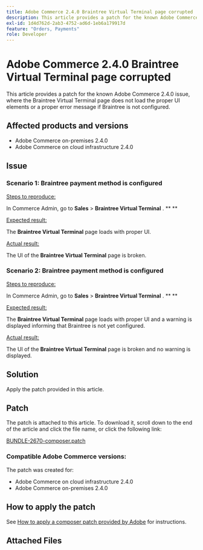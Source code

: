 ```yaml
---
title: Adobe Commerce 2.4.0 Braintree Virtual Terminal page corrupted
description: This article provides a patch for the known Adobe Commerce 2.4.0 issue, where the Braintree Virtual Terminal page does not load the proper UI elements or a proper error message if Braintree is not configured.
exl-id: 1d4d762d-2ab3-4752-ad6d-1eb6a179917d
feature: "Orders, Payments"
role: Developer
---
```

# Adobe Commerce 2.4.0 Braintree Virtual Terminal page corrupted

This article provides a patch for the known Adobe Commerce 2.4.0 issue, where the Braintree Virtual Terminal page does not load the proper UI elements or a proper error message if Braintree is not configured.

## Affected products and versions

* Adobe Commerce on-premises 2.4.0
* Adobe Commerce on cloud infrastructure 2.4.0

## Issue

### Scenario 1: Braintree payment method is configured

 <u>Steps to reproduce:</u>

In Commerce Admin, go to **Sales** > **Braintree Virtual Terminal** . ** **

 <u>Expected result:</u>

The **Braintree Virtual Terminal** page loads with proper UI.

 <u>Actual result:</u>

The UI of the **Braintree Virtual Terminal** page is broken.

### Scenario 2: Braintree payment method is configured

 <u>Steps to reproduce:</u>

In Commerce Admin, go to **Sales** > **Braintree Virtual Terminal** . ** **

 <u>Expected result:</u>

The **Braintree Virtual Terminal** page loads with proper UI and a warning is displayed informing that Braintree is not yet configured.

 <u>Actual result:</u>

The UI of the **Braintree Virtual Terminal** page is broken and no warning is displayed.

## Solution

Apply the patch provided in this article.

## Patch

The patch is attached to this article. To download it, scroll down to the end of the article and click the file name, or click the following link:

 [BUNDLE-2670-composer.patch](assets/BUNDLE-2670-composer.patch.zip)

### Compatible Adobe Commerce versions:

The patch was created for:

* Adobe Commerce on cloud infrastructure 2.4.0
* Adobe Commerce on-premises 2.4.0

## How to apply the patch

See [How to apply a composer patch provided by Adobe](/help/how-to/general/how-to-apply-a-composer-patch-provided-by-magento.md) for instructions.

## Attached Files
